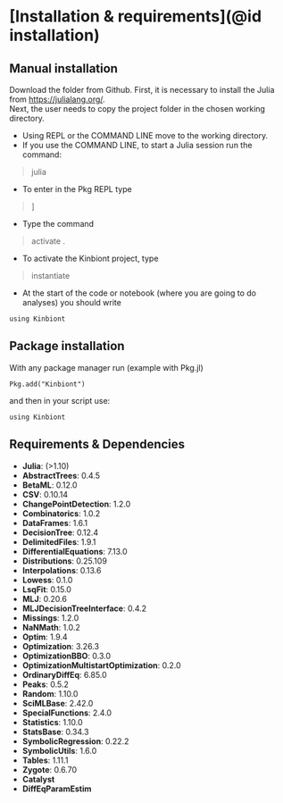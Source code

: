 # [Installation & requirements](@id installation)

## Manual installation
Download the folder from Github. 
First, it is necessary to install the Julia from https://julialang.org/.   
Next, the user needs to copy the project folder in the chosen working directory. 

- Using REPL or the COMMAND LINE move to the working directory.  
- If you use the COMMAND LINE, to start a Julia session run the command:

> julia

- To enter in the Pkg REPL  type 

>]  

- Type the command 
> activate .

- To activate the Kinbiont project, type
> instantiate

- At the start of the code or notebook (where you are going to do analyses) you should write 

```
using Kinbiont
```

## Package installation

With any package manager run (example with Pkg.jl)
```
Pkg.add("Kinbiont")
```
and then in your script use:

```
using Kinbiont
```
## Requirements & Dependencies

- **Julia**: (>1.10)
- **AbstractTrees**: 0.4.5
- **BetaML**: 0.12.0
- **CSV**: 0.10.14
- **ChangePointDetection**: 1.2.0
- **Combinatorics**: 1.0.2
- **DataFrames**: 1.6.1
- **DecisionTree**: 0.12.4
- **DelimitedFiles**: 1.9.1
- **DifferentialEquations**: 7.13.0
- **Distributions**: 0.25.109
- **Interpolations**: 0.13.6
- **Lowess**: 0.1.0
- **LsqFit**: 0.15.0
- **MLJ**: 0.20.6
- **MLJDecisionTreeInterface**: 0.4.2
- **Missings**: 1.2.0
- **NaNMath**: 1.0.2
- **Optim**: 1.9.4
- **Optimization**: 3.26.3
- **OptimizationBBO**: 0.3.0
- **OptimizationMultistartOptimization**: 0.2.0
- **OrdinaryDiffEq**: 6.85.0
- **Peaks**: 0.5.2
- **Random**: 1.10.0
- **SciMLBase**: 2.42.0
- **SpecialFunctions**: 2.4.0
- **Statistics**: 1.10.0
- **StatsBase**: 0.34.3
- **SymbolicRegression**: 0.22.2
- **SymbolicUtils**: 1.6.0
- **Tables**: 1.11.1
- **Zygote**: 0.6.70
- **Catalyst**
- **DiffEqParamEstim**

